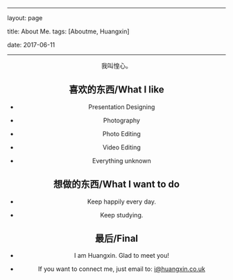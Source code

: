﻿---

layout: page

title: About Me.
tags: [Aboutme, Huangxin]

date: 2017-06-11



---


    

<center><a href="https://techhx.github.io//assets/img/logo-doge.png"><b></b></a> 我叫惶心。




## 喜欢的东西/What I like

* Presentation Designing

* Photography

* Photo Editing

* Video Editing

* Everything unknown






## 想做的东西/What I want to do


* Keep happily every day.

* Keep studying.



## 最后/Final

* I am Huangxin. Glad to meet you!

* If you want to connect me, just email to:
i@huangxin.co.uk

